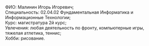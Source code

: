 <p class="has-line-data" data-line-start="0" data-line-end="5">
    ФИО: Малинин Игорь Игоревич;<br> 
    Специальность: 02.04.02 Фундаментальная Информатика и Информационные Технологии;<br> 
    Курс: магистратура 2й курс;<br> 
    Увлечения: любая деятельность по фронту, компьютерные игры, тяжелая атлетика, теннис;<br> 
    Хобби: рисование.
</p>